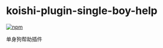 # koishi-plugin-single-boy-help

[![npm](https://img.shields.io/npm/v/koishi-plugin-singleboy-help?style=flat-square)](https://www.npmjs.com/package/koishi-plugin-singleboy-help)

单身狗帮助插件
